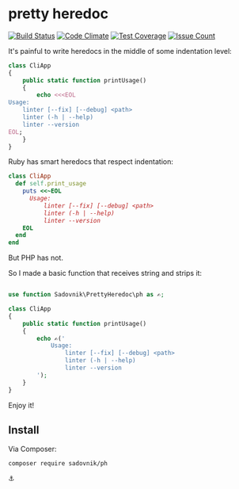 # pretty heredoc
[![Build Status](https://travis-ci.org/sadovnik/ph.svg?branch=master)](https://travis-ci.org/sadovnik/ph)
[![Code Climate](https://codeclimate.com/github/sadovnik/ph/badges/gpa.svg)](https://codeclimate.com/github/sadovnik/ph)
[![Test Coverage](https://codeclimate.com/github/sadovnik/ph/badges/coverage.svg)](https://codeclimate.com/github/sadovnik/ph/coverage)
[![Issue Count](https://codeclimate.com/github/sadovnik/ph/badges/issue_count.svg)](https://codeclimate.com/github/sadovnik/ph)

It's painful to write heredocs in the middle of some indentation level:
```php
class CliApp
{
    public static function printUsage()
    {
        echo <<<EOL
Usage:
    linter [--fix] [--debug] <path>
    linter (-h | --help)
    linter --version
EOL;
    }
}
```

Ruby has smart heredocs that respect indentation:
```ruby
class CliApp
  def self.print_usage
    puts <<~EOL
      Usage:
          linter [--fix] [--debug] <path>
          linter (-h | --help)
          linter --version
    EOL
  end
end
```

But PHP has not.

So I made a basic function that receives string and strips it:
```php

use function Sadovnik\PrettyHeredoc\ph as ✍️;

class CliApp
{
    public static function printUsage()
    {
        echo ✍️('
            Usage:
                linter [--fix] [--debug] <path>
                linter (-h | --help)
                linter --version
        ');
    }
}
```

Enjoy it!

## Install
Via Composer:
```
composer require sadovnik/ph
```

⚓️
